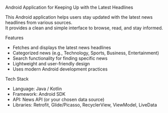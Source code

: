 Android Application for Keeping Up with the Latest Headlines

This Android application helps users stay updated with the latest news headlines from various sources.  
It provides a clean and simple interface to browse, read, and stay informed.

Features
- Fetches and displays the latest news headlines
- Categorized news (e.g., Technology, Sports, Business, Entertainment)
- Search functionality for finding specific news
- Lightweight and user-friendly design
- Uses modern Android development practices

Tech Stack
- Language: Java / Kotlin
- Framework: Android SDK
- API: News API (or your chosen data source)
- Libraries: Retrofit, Glide/Picasso, RecyclerView, ViewModel, LiveData
